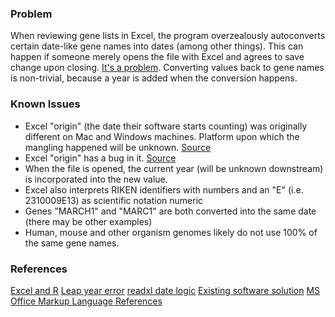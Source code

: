 ### Problem

When reviewing gene lists in Excel, the program overzealously autoconverts certain date-like gene names into dates (among other things). This can happen if someone merely opens the file with Excel and agrees to save change upon closing. [It's a problem](https://genomebiology.biomedcentral.com/articles/10.1186/s13059-016-1044-7). Converting values back to gene names is non-trivial, because a year is added when the conversion happens.

### Known Issues

* Excel "origin" (the date their software starts counting) was originally different on Mac and Windows machines. Platform upon which the mangling happened will be unknown. [Source](https://support.microsoft.com/en-us/help/214330/differences-between-the-1900-and-the-1904-date-system-in-excel)
* Excel "origin" has a bug in it. [Source](https://support.microsoft.com/en-us/help/214326/excel-incorrectly-assumes-that-the-year-1900-is-a-leap-year)
* When the file is opened, the current year (will be unknown downstream) is incorporated into the new value.
* Excel also interprets RIKEN identifiers with numbers and an "E" (i.e. 2310009E13) as scientific notation numeric
* Genes "MARCH1" and "MARC1" are both converted into the same date (there may be other examples)
* Human, mouse and other organism genomes likely do not use 100% of the same gene names.

### References

[Excel and R](http://r.789695.n4.nabble.com/Difference-in-numeric-Dates-between-Excel-and-R-td3330769.html)
[Leap year error](https://support.microsoft.com/en-us/help/214326/excel-incorrectly-assumes-that-the-year-1900-is-a-leap-year)
[readxl date logic](https://github.com/tidyverse/readxl/blob/master/src/utils.h)
[Existing software solution](http://blogs.nature.com/naturejobs/2017/02/27/escape-gene-name-mangling-with-escape-excel/)
[MS Office Markup Language References](https://www.ecma-international.org/publications/standards/Ecma-376.htm)